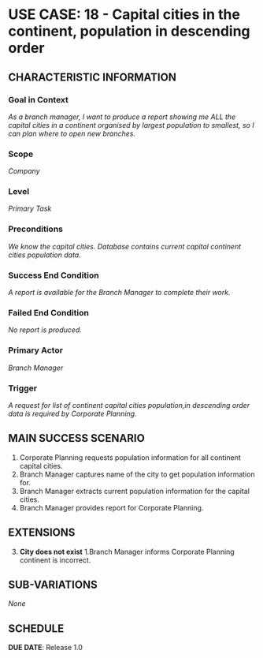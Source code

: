 # USE CASE: 18  - Capital cities in the continent, population in descending order

## CHARACTERISTIC INFORMATION

### Goal in Context

*As a branch manager, I want to produce a report showing me ALL the capital cities in a 
continent organised by largest population to smallest, so I can plan where to open new branches.*

### Scope

*Company*

### Level

*Primary Task*

### Preconditions

*We know the capital cities. Database contains current capital continent cities population data.*

### Success End Condition

*A report is available for the Branch Manager to complete their work.*

### Failed End Condition

*No report is produced.*

### Primary Actor

*Branch Manager*

### Trigger

*A request for list of continent capital cities population,in descending order data is required by Corporate Planning.*

## MAIN SUCCESS SCENARIO

1. Corporate Planning requests population information for all continent capital cities.
2. Branch Manager captures name of the city to get population information for.
3. Branch Manager extracts current population information for the capital cities.
4. Branch Manager provides report for Corporate Planning.

## EXTENSIONS

3. **City does not exist**
   1.Branch Manager informs Corporate Planning continent is incorrect.

## SUB-VARIATIONS

*None*

## SCHEDULE

**DUE DATE**: Release 1.0